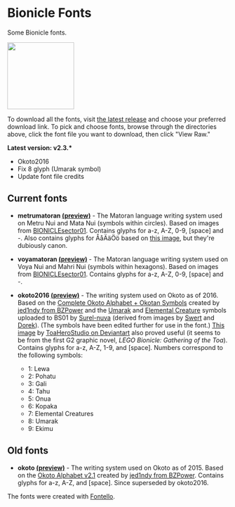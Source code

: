 Bionicle Fonts
=========

<p align="left">Some Bionicle fonts.
 
 <img src="https://mirrors.creativecommons.org/presskit/buttons/88x31/png/by-nc-sa.eu.png" width="152"/></p>

To download all the fonts, visit [the latest release](https://github.com/MtMNC/Bionicle-Fonts/releases/latest) and choose your preferred download link. To pick and choose fonts, browse through the directories above, click the font file you want to download, then click "View Raw."

__Latest version: v2.3.*__
 * Okoto2016
  * Fix 8 glyph (Umarak symbol)
  * Update font file credits

Current fonts
---------

* __metrumatoran [(preview)](metrumatoran/metrumatoranpreview.png)__ - The Matoran language writing system used on Metru Nui and Mata Nui (symbols within circles). Based on images from [BIONICLEsector01](http://biosector01.com/). Contains glyphs for a-z, A-Z, 0-9, [space] and -. Also contains glyphs for ÅåÄäÖö based on [this image](http://img3.wikia.nocookie.net/__cb20110206162731/bionicle/images/9/96/Scandinaviamato.jpg), but they're dubiously canon.

* __voyamatoran [(preview)](voyamatoran/voyamatoranpreview.png)__ - The Matoran language writing system used on Voya Nui and Mahri Nui (symbols within hexagons). Based on images from [BIONICLEsector01](http://biosector01.com/). Contains glyphs for a-z, A-Z, 0-9, [space] and -.

* __okoto2016 [(preview)](okoto2016/okoto2016preview.png)__ - The writing system used on Okoto as of 2016. Based on the [Complete Okoto Alphabet + Okotan Symbols](https://i.imgur.com/dEW4acD.png) created by [jed1ndy from BZPower](http://www.bzpower.com/board/user/112053-jed1ndy/) and the [Umarak](http://biosector01.com/wiki/images/4/43/Umarak_Symbol.PNG) and [Elemental Creature](http://biosector01.com/wiki/images/9/90/Creatures_Symbol.png) symbols uploaded to BS01 by [Surel-nuva](http://biosector01.com/wiki/index.php/User:Surel-nuva) (derived from images by [Swert](http://biosector01.com/wiki/index.php/User:Swert) and [Dorek](http://biosector01.com/wiki/index.php/User:Dorek)). (The symbols have been edited further for use in the font.) [This image](https://web.archive.org/web/20161231052905/http://orig12.deviantart.net/d686/f/2016/009/a/8/okoto_language_by_toaherostudio-d9nan32.jpg) by [ToaHeroStudio on Deviantart](http://toaherostudio.deviantart.com/) also proved useful (it seems to be from the first G2 graphic novel, _LEGO Bionicle: Gathering of the Toa_). Contains glyphs for a-z, A-Z, 1-9, and [space]. Numbers correspond to the following symbols:
  * 1: Lewa
  * 2: Pohatu
  * 3: Gali
  * 4: Tahu
  * 5: Onua
  * 6: Kopaka
  * 7: Elemental Creatures
  * 8: Umarak
  * 9: Ekimu

Old fonts
---------

* __okoto [(preview)](okoto/okotopreview.png)__ - The writing system used on Okoto as of 2015. Based on the [Okoto Alphabet v2.1](http://www.bzpower.com/board/topic/19354-okoto-alphabet-revealed/?p=968313) created by [jed1ndy from BZPower](http://www.bzpower.com/board/user/112053-jed1ndy/). Contains glyphs for a-z, A-Z, and [space]. Since superseded by okoto2016.

The fonts were created with [Fontello](http://fontello.com/).
